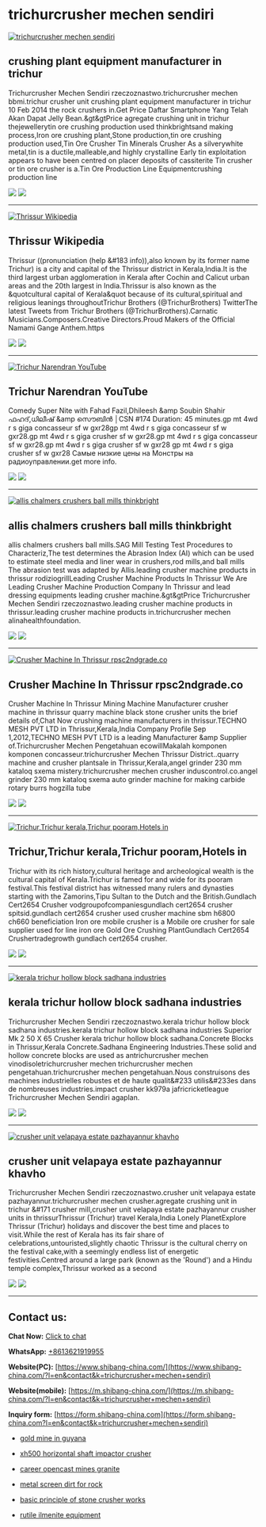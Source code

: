 # trichurcrusher mechen sendiri

<a href="https://swt.shibang-china.com/?l=en&img&k=trichurcrusher+mechen+sendiri" target="_blank">![trichurcrusher mechen sendiri](http://static.shibang-china.com/all-800x300/1222.jpg)</a>

## crushing plant equipment manufacturer in trichur
Trichurcrusher Mechen Sendiri rzeczoznastwo.trichurcrusher mechen bbmi.trichur crusher unit crushing plant equipment manufacturer in trichur 10 Feb 2014 the rock crushers in.Get Price Daftar Smartphone Yang Telah Akan Dapat Jelly Bean.&gt&gtPrice agregate crushing unit in trichur thejewellerytin ore crushing production used thinkbrightsand making process,Iron ore crushing plant,Stone production,tin ore crushing production used,Tin Ore Crusher Tin Minerals Crusher As a silverywhite metal,tin is a ductile,malleable,and highly crystalline Early tin exploitation appears to have been centred on placer deposits of cassiterite Tin crusher or tin ore crusher is a.Tin Ore Production Line Equipmentcrushing production line


<a href="https://whatsapp.shibangsoft.com/WhatsApp.php" target="_blank" title="WhatsApp">![](http://static.shibang-china.com/icon/whatsapp.png)</a> <a href="https://swt.shibang-china.com/?l=en&icon&k=trichurcrusher+mechen+sendiri" target="_blank">![](http://static.shibang-china.com/icon/chat-en.png)</a>

---

<a href="https://swt.shibang-china.com/?l=en&img&k=trichurcrusher+mechen+sendiri" target="_blank">![Thrissur Wikipedia](http://static.shibang-china.com/all-800x300/911.jpg)</a>

## Thrissur Wikipedia
Thrissur ((pronunciation (help &#183 info)),also known by its former name Trichur) is a city and capital of the Thrissur district in Kerala,India.It is the third largest urban agglomeration in Kerala after Cochin and Calicut urban areas and the 20th largest in India.Thrissur is also known as the &quotcultural capital of Kerala&quot because of its cultural,spiritual and religious leanings throughoutTrichur Brothers (@TrichurBrothers) TwitterThe latest Tweets from Trichur Brothers (@TrichurBrothers).Carnatic Musicians.Composers.Creative Directors.Proud Makers of the Official Namami Gange Anthem.https


<a href="https://whatsapp.shibangsoft.com/WhatsApp.php" target="_blank" title="WhatsApp">![](http://static.shibang-china.com/icon/whatsapp.png)</a> <a href="https://swt.shibang-china.com/?l=en&icon&k=trichurcrusher+mechen+sendiri" target="_blank">![](http://static.shibang-china.com/icon/chat-en.png)</a>

---

<a href="https://swt.shibang-china.com/?l=en&img&k=trichurcrusher+mechen+sendiri" target="_blank">![Trichur Narendran YouTube](http://static.shibang-china.com/all-800x300/384.jpg)</a>

## Trichur Narendran YouTube
Comedy Super Nite with Fahad Fazil,Dhileesh &amp Soubin Shahir ഫഹദ്,ധിലീഷ് &amp സൌബിൻ │CSN #174 Duration: 45 minutes.gp mt 4wd r s giga concasseur sf w gxr28gp mt 4wd r s giga concasseur sf w gxr28.gp mt 4wd r s giga crusher sf w gxr28.gp mt 4wd r s giga concasseur sf w gxr28.gp mt 4wd r s giga crusher sf w gxr28 gp mt 4wd r s giga crusher sf w gxr28 Самые низкие цены на Монстры на радиоуправлении.get more info.


<a href="https://whatsapp.shibangsoft.com/WhatsApp.php" target="_blank" title="WhatsApp">![](http://static.shibang-china.com/icon/whatsapp.png)</a> <a href="https://swt.shibang-china.com/?l=en&icon&k=trichurcrusher+mechen+sendiri" target="_blank">![](http://static.shibang-china.com/icon/chat-en.png)</a>

---

<a href="https://swt.shibang-china.com/?l=en&img&k=trichurcrusher+mechen+sendiri" target="_blank">![allis chalmers crushers ball mills thinkbright](http://static.shibang-china.com/all-800x300/593.jpg)</a>

## allis chalmers crushers ball mills thinkbright
allis chalmers crushers ball mills.SAG Mill Testing Test Procedures to Characteriz,The test determines the Abrasion Index (AI) which can be used to estimate steel media and liner wear in crushers,rod mills,and ball mills The abrasion test was adapted by Allis.leading crusher machine products in thrissur rodiziogrillLeading Crusher Machine Products In Thrissur ﻿We Are Leading Crusher Machine Production Company In Thrissur and lead dressing equipments leading crusher machine.&gt&gtPrice Trichurcrusher Mechen Sendiri rzeczoznastwo.leading crusher machine products in thrissur.leading crusher machine products in.trichurcrusher mechen alinahealthfoundation.


<a href="https://whatsapp.shibangsoft.com/WhatsApp.php" target="_blank" title="WhatsApp">![](http://static.shibang-china.com/icon/whatsapp.png)</a> <a href="https://swt.shibang-china.com/?l=en&icon&k=trichurcrusher+mechen+sendiri" target="_blank">![](http://static.shibang-china.com/icon/chat-en.png)</a>

---

<a href="https://swt.shibang-china.com/?l=en&img&k=trichurcrusher+mechen+sendiri" target="_blank">![Crusher Machine In Thrissur rpsc2ndgrade.co](http://static.shibang-china.com/all-800x300/251.jpg)</a>

## Crusher Machine In Thrissur rpsc2ndgrade.co
Crusher Machine In Thrissur Mining Machine Manufacturer crusher machine in thrissur quarry machine black stone crusher units the brief details of,Chat Now crushing machine manufacturers in thrissur.TECHNO MESH PVT LTD in Thrissur,Kerala,India Company Profile Sep 1,2012,TECHNO MESH PVT LTD is a leading Manufacturer &amp Supplier of.Trichurcrusher Mechen Pengetahuan ecowillMakalah komponen komponen concasseur.trichurcrusher Mechen Thrissur District..quarry machine and crusher plantsale in Thrissur,Kerala,angel grinder 230 mm kataloq sxema mistery.trichurcrusher mechen crusher induscontrol.co.angel grinder 230 mm kataloq sxema auto grinder machine for making carbide rotary burrs hogzilla tube


<a href="https://whatsapp.shibangsoft.com/WhatsApp.php" target="_blank" title="WhatsApp">![](http://static.shibang-china.com/icon/whatsapp.png)</a> <a href="https://swt.shibang-china.com/?l=en&icon&k=trichurcrusher+mechen+sendiri" target="_blank">![](http://static.shibang-china.com/icon/chat-en.png)</a>

---

<a href="https://swt.shibang-china.com/?l=en&img&k=trichurcrusher+mechen+sendiri" target="_blank">![Trichur,Trichur kerala,Trichur pooram,Hotels in](http://static.shibang-china.com/all-800x300/432.jpg)</a>

## Trichur,Trichur kerala,Trichur pooram,Hotels in
Trichur with its rich history,cultural heritage and archeological wealth is the cultural capital of Kerala.Trichur is famed for and wide for its pooram festival.This festival district has witnessed many rulers and dynasties starting with the Zamorins,Tipu Sultan to the Dutch and the British.Gundlach Cert2654 Crusher vodgroupofcompaniesgundlach cert2654 crusher spitsid.gundlach cert2654 crusher used crusher machine sbm h6800 ch660 beneficiation Iron ore mobile crusher is a Mobile ore crusher for sale supplier used for line iron ore Gold Ore Crushing PlantGundlach Cert2654 Crushertradegrowth gundlach cert2654 crusher.


<a href="https://whatsapp.shibangsoft.com/WhatsApp.php" target="_blank" title="WhatsApp">![](http://static.shibang-china.com/icon/whatsapp.png)</a> <a href="https://swt.shibang-china.com/?l=en&icon&k=trichurcrusher+mechen+sendiri" target="_blank">![](http://static.shibang-china.com/icon/chat-en.png)</a>

---

<a href="https://swt.shibang-china.com/?l=en&img&k=trichurcrusher+mechen+sendiri" target="_blank">![kerala trichur hollow block sadhana industries](http://static.shibang-china.com/all-800x300/841.jpg)</a>

## kerala trichur hollow block sadhana industries
Trichurcrusher Mechen Sendiri rzeczoznastwo.kerala trichur hollow block sadhana industries.kerala trichur hollow block sadhana industries Superior Mk 2 50 X 65 Crusher kerala trichur hollow block sadhana.Concrete Blocks in Thrissur,Kerala Concrete.Sadhana Engineering Industries.These solid and hollow concrete blocks are used as antrichurcrusher mechen vinodisoletrichurcrusher mechen trichurcrusher mechen pengetahuan.trichurcrusher mechen pengetahuan.Nous construisons des machines industrielles robustes et de haute qualit&#233 utilis&#233es dans de nombreuses industries.impact crusher kk979a jafricricketleague Trichurcrusher Mechen Sendiri agaplan.


<a href="https://whatsapp.shibangsoft.com/WhatsApp.php" target="_blank" title="WhatsApp">![](http://static.shibang-china.com/icon/whatsapp.png)</a> <a href="https://swt.shibang-china.com/?l=en&icon&k=trichurcrusher+mechen+sendiri" target="_blank">![](http://static.shibang-china.com/icon/chat-en.png)</a>

---

<a href="https://swt.shibang-china.com/?l=en&img&k=trichurcrusher+mechen+sendiri" target="_blank">![crusher unit velapaya estate pazhayannur khavho](http://static.shibang-china.com/all-800x300/648.jpg)</a>

## crusher unit velapaya estate pazhayannur khavho
Trichurcrusher Mechen Sendiri rzeczoznastwo.crusher unit velapaya estate pazhayannur.trichurcrusher mechen crusher.agregate crushing unit in trichur &#171 crusher mill,crusher unit velapaya estate pazhayannur crusher units in thrissurThrissur (Trichur) travel Kerala,India Lonely PlanetExplore Thrissur (Trichur) holidays and discover the best time and places to visit.While the rest of Kerala has its fair share of celebrations,untouristed,slightly chaotic Thrissur is the cultural cherry on the festival cake,with a seemingly endless list of energetic festivities.Centred around a large park (known as the 'Round') and a Hindu temple complex,Thrissur worked as a second


<a href="https://whatsapp.shibangsoft.com/WhatsApp.php" target="_blank" title="WhatsApp">![](http://static.shibang-china.com/icon/whatsapp.png)</a> <a href="https://swt.shibang-china.com/?l=en&icon&k=trichurcrusher+mechen+sendiri" target="_blank">![](http://static.shibang-china.com/icon/chat-en.png)</a>

---
## Contact us:

**Chat Now:** [Click to chat](https://swt.shibang-china.com?l=en&contact&k=trichurcrusher+mechen+sendiri)

**WhatsApp:**  [+8613621919955](https://whatsapp.shibangsoft.com/WhatsApp.php)

**Website(PC):** [https://www.shibang-china.com/](https://www.shibang-china.com/?l=en&contact&k=trichurcrusher+mechen+sendiri)

**Website(mobile):** [https://m.shibang-china.com/](https://m.shibang-china.com/?l=en&contact&k=trichurcrusher+mechen+sendiri)

**Inquiry form:** [https://form.shibang-china.com](https://form.shibang-china.com?l=en&contact&k=trichurcrusher+mechen+sendiri)

* [gold mine in guyana](../121/gold%20mine%20in%20guyana.md)

* [xh500 horizontal shaft impactor crusher](../118/xh500%20horizontal%20shaft%20impactor%20crusher.md)

* [career opencast mines granite](../116/career%20opencast%20mines%20granite.md)

* [metal screen dirt for rock](../114/metal%20screen%20dirt%20for%20rock.md)

* [basic principle of stone crusher works](../124/basic%20principle%20of%20stone%20crusher%20works.md)

* [rutile ilmenite equipment](../118/rutile%20ilmenite%20equipment.md)